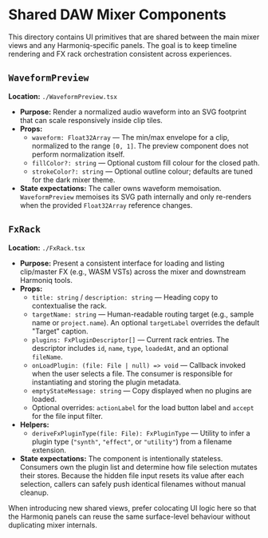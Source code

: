 # Shared DAW Mixer Components

This directory contains UI primitives that are shared between the main mixer views
and any Harmoniq-specific panels. The goal is to keep timeline rendering and FX
rack orchestration consistent across experiences.

## `WaveformPreview`

**Location:** `./WaveformPreview.tsx`

- **Purpose:** Render a normalized audio waveform into an SVG footprint that can
  scale responsively inside clip tiles.
- **Props:**
  - `waveform: Float32Array` — The min/max envelope for a clip, normalized to the
    range `[0, 1]`. The preview component does not perform normalization itself.
  - `fillColor?: string` — Optional custom fill colour for the closed path.
  - `strokeColor?: string` — Optional outline colour; defaults are tuned for the
    dark mixer theme.
- **State expectations:** The caller owns waveform memoisation. `WaveformPreview`
  memoises its SVG path internally and only re-renders when the provided
  `Float32Array` reference changes.

## `FxRack`

**Location:** `./FxRack.tsx`

- **Purpose:** Present a consistent interface for loading and listing
  clip/master FX (e.g., WASM VSTs) across the mixer and downstream Harmoniq
  tools.
- **Props:**
  - `title: string` / `description: string` — Heading copy to contextualise the
    rack.
  - `targetName: string` — Human-readable routing target (e.g., sample name or
    `project.name`). An optional `targetLabel` overrides the default "Target"
    caption.
  - `plugins: FxPluginDescriptor[]` — Current rack entries. The descriptor
    includes `id`, `name`, `type`, `loadedAt`, and an optional `fileName`.
  - `onLoadPlugin: (file: File | null) => void` — Callback invoked when the user
    selects a file. The consumer is responsible for instantiating and storing the
    plugin metadata.
  - `emptyStateMessage: string` — Copy displayed when no plugins are loaded.
  - Optional overrides: `actionLabel` for the load button label and `accept` for
    the file input filter.
- **Helpers:**
  - `deriveFxPluginType(file: File): FxPluginType` — Utility to infer a plugin
    type (`"synth"`, `"effect"`, or `"utility"`) from a filename extension.
- **State expectations:** The component is intentionally stateless. Consumers
  own the plugin list and determine how file selection mutates their stores.
  Because the hidden file input resets its value after each selection, callers
  can safely push identical filenames without manual cleanup.

When introducing new shared views, prefer colocating UI logic here so that the
Harmoniq panels can reuse the same surface-level behaviour without duplicating
mixer internals.
